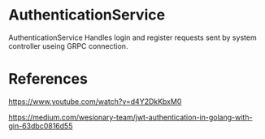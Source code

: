 # AuthenticationService
AuthenticationService Handles login and register requests sent by system controller useing GRPC connection.

# References
https://www.youtube.com/watch?v=d4Y2DkKbxM0

https://medium.com/wesionary-team/jwt-authentication-in-golang-with-gin-63dbc0816d55

